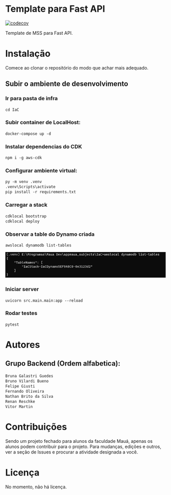# Template para Fast API
[![codecov](https://codecov.io/gh/Maua-Dev/mss_materias/branch/main/graph/badge.svg?token=NIRZLES7VB)](https://codecov.io/gh/Maua-Dev/mss_materias)

Template de MSS para Fast API.

# Instalação

Comece ao clonar o repositório do modo que achar mais adequado.


## Subir o ambiente de desenvolvimento

### Ir para pasta de infra

    cd IaC

### Subir container de LocalHost:
    docker-compose up -d

### Instalar dependencias do CDK
    npm i -g aws-cdk

### Configurar ambiente virtual:
    py -m venv .venv
    .venv\Scripts\activate
    pip install -r requirements.txt

### Carregar a stack
    cdklocal bootstrap
    cdklocal deploy

### Observar a table do Dynamo criada
    awslocal dynamodb list-tables

![img.png](docs/tableListExample.png)



### Iniciar server
    uvicorn src.main.main:app --reload

### Rodar testes
    pytest

# Autores
## Grupo Backend (Ordem alfabetica):
    Bruna Galastri Guedes
    Bruno Vilardi Bueno
    Felipe Giusti
    Fernando Oliveira
    Nathan Brito da Silva
    Renan Reschke
    Vitor Martin

# Contribuições
Sendo um projeto fechado para alunos da faculdade Mauá, apenas os alunos podem contribuir para o projeto. 
Para mudanças, edições e outros, ver a seção de Issues e procurar a atividade designada a você.

# Licença
No momento, não há licença. 
